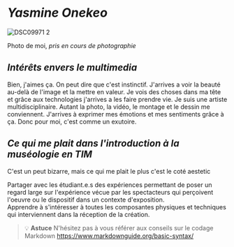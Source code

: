 # *Yasmine Onekeo*

![DSC09971 2](https://github.com/yas0reo/H24_V11_inspirations_onekeo/assets/143228707/8a8401c2-f21f-40d9-bd10-36154b7bb138)

Photo de moi, *pris en cours de photographie*


## *Intérêts envers le multimedia*
Bien, j'aimes ça. On peut dire que c'est instinctif. J'arrives a voir la beauté au-delà de l'image et la mettre en valeur. Je vois des choses dans ma tête et grâce aux technologies j'arrives a les faire prendre vie. Je suis une artiste multidisciplinaire. Autant la photo, la vidéo, le montage et le dessin me conviennent. J'arrives à exprimer mes émotions et mes sentiments grâce à ça. Donc pour moi, c'est comme un exutoire.


## *Ce qui me plait dans l'introduction à la muséologie en TIM*
C'est un peut bizarre, mais ce qui me plait le plus c'est le coté aestetic 

Partager avec les étudiant.e.s des expériences permettant de poser un regard large sur l'expérience vécue par les spectacteurs qui perçoivent l'oeuvre ou le dispositif dans un contexte d'exposition.  
Apprendre à s'intéresser à toutes les composantes physiques et techniques qui interviennent dans la réception de la création.


>💡 **Astuce** N'hésitez pas à vous référer aux conseils sur le codage Markdown <https://www.markdownguide.org/basic-syntax/>
